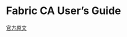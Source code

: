 # Fabric CA User’s Guide
[官方原文](http://hyperledger-fabric-ca.readthedocs.io/en/latest/users-guide.html#table-of-contents)  
